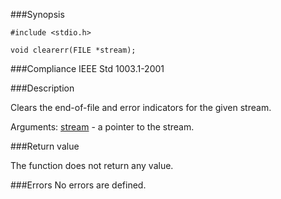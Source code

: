 ###Synopsis

`#include <stdio.h>`

`void clearerr(FILE *stream);`

###Compliance
IEEE Std 1003.1-2001

###Description

Clears the end-of-file and error indicators for the given stream.

Arguments:
<u>stream</u> - a pointer to the stream.

###Return value

The function does not return any value.

###Errors
No errors are defined.